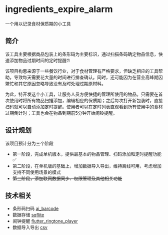 # ingredients_expire_alarm

一个用以记录食材保质期的小工具

## 简介

该工具主要根据商品包装上的条形码为主要标识，通过扫描条码确定物品信息，快速添加物品过期时间的定时提醒⏰

该项目构思来源于一些餐饮行业，对于食材管理有严格要求，但缺乏相应的工具帮助，导致每天需要花大量的时间进行排查确认。同时，还可能因为在营业高峰期因繁忙和其它原因忽略导致没有及时处理过期原材料。

为此，特开发这个小工具，让服务人员方便快捷的管理所使用的物品。只需要在首次使用时将所有物品扫描添加，编辑相应的保质期；之后每次打开新包装时，直接扫码就可以自动添加定时提醒。使用者可以在定时列表直观看到所有使用中的食材过期倒计时；工具也会在物品到期前5分钟开始闹铃提醒。

## 设计规划
该项目预计分为三个阶段
- 第一阶段，完成单机版本，提供最基本的物品管理、扫码添加和定时提醒功能✅
- 第二阶段，在单机版的基础上，增加数据导入导出，维持离线可用，考虑增加支持不同使用场景的模式
- ~~第三阶段，添加联网数据同步、权限管理及其他相关功能~~

## 技术相关
- 条形码扫码 [ai_barcode](https://pub.dev/packages/ai_barcode)
- 数据存储 [sqflite](https://pub.dev/packages/sqflite)
- 闹钟提醒 [flutter_ringtone_player](https://pub.dev/packages/flutter_ringtone_player)
- 数据导入导出 [csv](https://pub.dev/packages/csv)